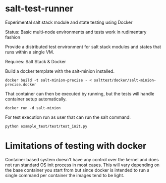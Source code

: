 salt-test-runner
================

Experimental salt stack module and state testing using Docker

Status: Basic multi-node environments and tests work in rudimentary fashion

Provide a distributed test environment for salt stack modules and states that runs within a single VM.

Requires: Salt Stack & Docker 

Build a docker template with the salt-minion installed.

    docker build -t salt-minion-precise - < salttest/docker/salt-minion-precise.docker

That container can then be executed by running, but the tests will handle container setup automatically.
    
    docker run -d salt-minion

For test execution run as user that can run the salt command.

    python example_test/test/test_init.py
    
Limitations of testing with docker
==================================

Container based system doesn't have any control over the kernel and does not run standard OS init process in most cases. This will vary depending on the base container you start from but since docker is intended to run a single command per container the images tend to be light.

